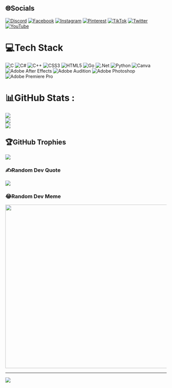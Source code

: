 
## 🌐Socials
[![Discord](https://img.shields.io/badge/Discord-%237289DA.svg?logo=discord&logoColor=white)](htttps://discord.gg/https://discord.gg/f4MkKnwz) [![Facebook](https://img.shields.io/badge/Facebook-%231877F2.svg?logo=Facebook&logoColor=white)](https://facebook.com/https://www.facebook.com/Moon250106) [![Instagram](https://img.shields.io/badge/Instagram-%23E4405F.svg?logo=Instagram&logoColor=white)](https://instagram.com/https://www.instagram.com/hongngoc.stories) [![Pinterest](https://img.shields.io/badge/Pinterest-%23E60023.svg?logo=Pinterest&logoColor=white)](https://pinterest.com/https://www.pinterest.com/hongngoc250106/) [![TikTok](https://img.shields.io/badge/TikTok-%23000000.svg?logo=TikTok&logoColor=white)](https://tiktok.com/@https://www.tiktok.com/@moon_2501) [![Twitter](https://img.shields.io/badge/Twitter-%231DA1F2.svg?logo=Twitter&logoColor=white)](https://twitter.com/https://x.com/moon250106) [![YouTube](https://img.shields.io/badge/YouTube-%23FF0000.svg?logo=YouTube&logoColor=white)](https://youtube.com/c/https://www.youtube.com/@moonn2501) 

# 💻Tech Stack
![C](https://img.shields.io/badge/c-%2300599C.svg?style=flat&logo=c&logoColor=white) ![C#](https://img.shields.io/badge/c%23-%23239120.svg?style=flat&logo=c-sharp&logoColor=white) ![C++](https://img.shields.io/badge/c++-%2300599C.svg?style=flat&logo=c%2B%2B&logoColor=white) ![CSS3](https://img.shields.io/badge/css3-%231572B6.svg?style=flat&logo=css3&logoColor=white) ![HTML5](https://img.shields.io/badge/html5-%23E34F26.svg?style=flat&logo=html5&logoColor=white) ![Go](https://img.shields.io/badge/go-%2300ADD8.svg?style=flat&logo=go&logoColor=white) ![.Net](https://img.shields.io/badge/.NET-5C2D91?style=flat&logo=.net&logoColor=white) ![Python](https://img.shields.io/badge/python-3670A0?style=flat&logo=python&logoColor=ffdd54) ![Canva](https://img.shields.io/badge/Canva-%2300C4CC.svg?style=flat&logo=Canva&logoColor=white) ![Adobe After Effects](https://img.shields.io/badge/Adobe%20After%20Effects-9999FF.svg?style=flat&logo=Adobe%20After%20Effects&logoColor=white) ![Adobe Audition](https://img.shields.io/badge/Adobe%20Audition-9999FF.svg?style=flat&logo=Adobe%20Audition&logoColor=white) ![Adobe Photoshop](https://img.shields.io/badge/adobephotoshop-%2331A8FF.svg?style=flat&logo=adobephotoshop&logoColor=white) ![Adobe Premiere Pro](https://img.shields.io/badge/Adobe%20Premiere%20Pro-9999FF.svg?style=flat&logo=Adobe%20Premiere%20Pro&logoColor=white)
# 📊GitHub Stats :
![](https://github-readme-stats.vercel.app/api?username=Caonho&theme=dark&hide_border=false&include_all_commits=false&count_private=false)<br/>
![](https://github-readme-streak-stats.herokuapp.com/?user=Caonho&theme=dark&hide_border=false)<br/>
![](https://github-readme-stats.vercel.app/api/top-langs/?username=Caonho&theme=dark&hide_border=false&include_all_commits=false&count_private=false&layout=compact)

## 🏆GitHub Trophies
![](https://github-trophies.vercel.app/?username=Caonho&theme=radical&no-frame=false&no-bg=false&margin-w=4)

### ✍️Random Dev Quote
![](https://quotes-github-readme.vercel.app/api?type=horizontal&theme=radical)

### 😂Random Dev Meme
<img src="https://random-memer.herokuapp.com/" width="512px"/>

---
[![](https://visitcount.itsvg.in/api?id=Caonho&icon=0&color=0)](https://visitcount.itsvg.in)
